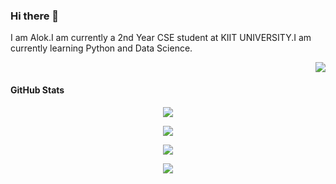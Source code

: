 ### Hi there 👋
I am Alok.I am currently a 2nd Year CSE student at KIIT UNIVERSITY.I am currently learning Python and Data Science.

<p align="right"> <img src="https://komarev.com/ghpvc/?username=akjalok"/> </p>

<h4> GitHub Stats</h2>
<p align="center">
<img src="https://activity-graph.herokuapp.com/graph?username=akjalok&theme=react-dark&hide_border=true&area=true">
  </p>  
<p align="center">
<img src="https://github-readme-stats.vercel.app/api?username=akjalok&count_private=true&show_icons=true&theme=tokyonight">
</p>  
<p align="center">
<img src="https://github-readme-stats.vercel.app/api/top-langs/?username=akjalok&layout=compact&theme=tokyonight">
 </p>
  <p align="center">
<img src="https://github-readme-streak-stats.herokuapp.com/?user=akjalok&theme=tokyonight">
</p>
